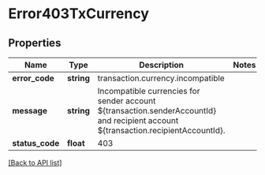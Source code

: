 # Error403TxCurrency

## Properties

Name | Type | Description | Notes
------------ | ------------- | ------------- | -------------
**error_code** | **string** | transaction.currency.incompatible |
**message** | **string** | Incompatible currencies for sender account ${transaction.senderAccountId} and recipient account ${transaction.recipientAccountId}. |
**status_code** | **float** | 403 |

[[Back to API list]](../../README.md#api-endpoints)
